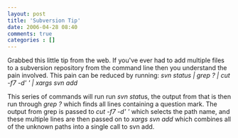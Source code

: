 ```yaml
---
layout: post
title: 'Subversion Tip'
date: 2006-04-28 08:40
comments: true
categories : []
---  
```


Grabbed this little tip from the web. If you've ever had to add multiple files to a subversion repository from the command line then you understand the pain involved. This pain can be reduced by running:
<em>
svn status | grep \? | cut -f7 -d' ' | xargs svn add</em>

This series of commands will run run <em>svn stat</em>us, the output from that is then run through <em>grep \?</em> which finds all lines containing a question mark. The output from grep is passed to <em>cut -f7 -d' '</em> which selects the path name, and these multiple lines are then passed on to <em>xargs svn add</em> which combines all of the unknown paths into a single call to svn add.


